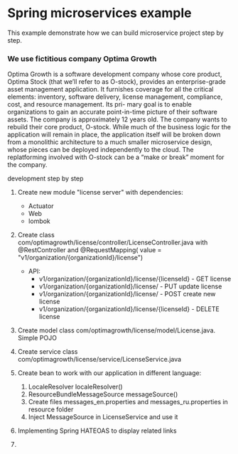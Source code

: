 # Spring microservices example

This example demonstrate how we can build microservice project step by step.

### We use fictitious company **Optima Growth**

Optima Growth is a software development company whose core product, Optima Stock (that we’ll refer to as O-stock),
provides an enterprise-grade asset management application. It furnishes coverage for all the critical elements:
inventory, software delivery, license management, compliance, cost, and resource management. Its pri- mary goal is to
enable organizations to gain an accurate point-in-time picture of their software assets. The company is approximately 12
years old. The company wants to rebuild their core product, O-stock. While much of the business logic for the
application will remain in place, the application itself will be broken down from a monolithic architecture to a much
smaller microservice design, whose pieces can be deployed independently to the cloud. The replatforming involved with
O-stock can be a “make or break” moment for the company.

development step by step

1. Create new module "license server" with dependencies:
    - Actuator
    - Web
    - lombok
2. Create class com/optimagrowth/license/controller/LicenseController.java with @RestController and @RequestMapping(
   value = "v1/organization/{organizationId}/license")

   - API:
       - v1/organization/{organizationId}/license/{licenseId} - GET license
       - v1/organization/{organizationId}/license/ - PUT update license 
       - v1/organization/{organizationId}/license/ - POST create new license
       - v1/organization/{organizationId}/license/{licenseId} - DELETE license 
3. Create model class com/optimagrowth/license/model/License.java. Simple POJO
4. Create service class com/optimagrowth/license/service/LicenseService.java
5. Create bean to work with our application in different language:
   1. LocaleResolver localeResolver()
   2. ResourceBundleMessageSource messageSource()
   3. Create files messages_en.properties and messages_ru.properties in resource folder
   4. Inject MessageSource in LicenseService and use it 
6. Implementing Spring HATEOAS to display related links
7. 